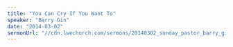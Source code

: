 ```yaml
---
title: "You Can Cry If You Want To"
speaker: "Barry Gin"
date: "2014-03-02"
sermonUrl: "//cdn.lwechurch.com/sermons/20140302_sunday_pastor_barry_gin_you_can_cry_if_you_want_to.mp3"
---
```

